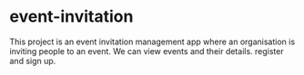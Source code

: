 # event-invitation
This project is an event invitation management app where an organisation is inviting people to an event. We can view events and their details. register and sign up.
